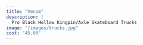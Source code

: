 ```yaml
---
title: "Venom"
description: |
  Pro Black Hollow Kingpin/Axle Skateboard Trucks
image: "/images/trucks.jpg"
cost: "45.00"
---
```

